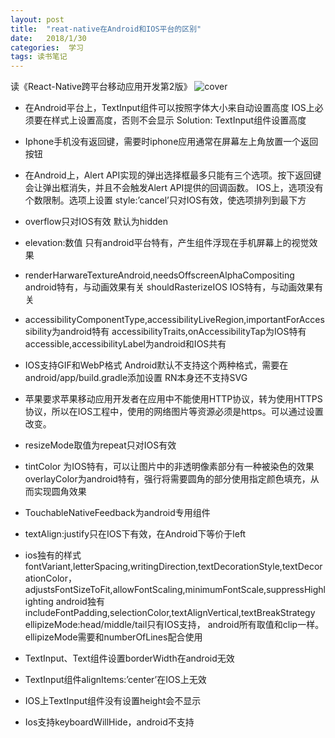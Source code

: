 ```yaml
---
layout: post
title:  "reat-native在Android和IOS平台的区别"
date:   2018/1/30 
categories:  学习
tags: 读书笔记
---
```


读《React-Native跨平台移动应用开发第2版》
![cover](/images/book/React-Native.jpg)
 
* 在Android平台上，TextInput组件可以按照字体大小来自动设置高度
IOS上必须要在样式上设置高度，否则不会显示
Solution: TextInput组件设置高度

* Iphone手机没有返回键，需要时iphone应用通常在屏幕左上角放置一个返回按钮

* 在Android上，Alert API实现的弹出选择框最多只能有三个选项。按下返回键会让弹出框消失，并且不会触发Alert API提供的回调函数。
IOS上，选项没有个数限制。选项上设置 style:’cancel’只对IOS有效，使选项排列到最下方

* overflow只对IOS有效
默认为hidden

* elevation:数值 只有android平台特有，产生组件浮现在手机屏幕上的视觉效果

* renderHarwareTextureAndroid,needsOffscreenAlphaCompositing  android特有，与动画效果有关
shouldRasterizeIOS   IOS特有，与动画效果有关

* accessibilityComponentType,accessibilityLiveRegion,importantForAccessibility为android特有
accessibilityTraits,onAccessibilityTap为IOS特有
accessible,accessibilityLabel为android和IOS共有

* IOS支持GIF和WebP格式
Android默认不支持这个两种格式，需要在android/app/build.gradle添加设置
RN本身还不支持SVG

* 苹果要求苹果移动应用开发者在应用中不能使用HTTP协议，转为使用HTTPS协议，所以在IOS工程中，使用的网络图片等资源必须是https。可以通过设置改变。

* resizeMode取值为repeat只对IOS有效

* tintColor 为IOS特有，可以让图片中的非透明像素部分有一种被染色的效果
overlayColor为android特有，强行将需要圆角的部分使用指定颜色填充，从而实现圆角效果

* TouchableNativeFeedback为android专用组件

* textAlign:justify只在IOS下有效，在Android下等价于left

* ios独有的样式
fontVariant,letterSpacing,writingDirection,textDecorationStyle,textDecorationColor，
adjustsFontSizeToFit,allowFontScaling,minimumFontScale,suppressHighlighting
android独有
includeFontPadding,selectionColor,textAlignVertical,textBreakStrategy
ellipizeMode:head/middle/tail只有IOS支持， android所有取值和clip一样。ellipizeMode需要和numberOfLines配合使用

* TextInput、Text组件设置borderWidth在android无效

* TextInput组件alignItems:’center’在IOS上无效

* IOS上TextInput组件没有设置height会不显示

* Ios支持keyboardWillHide，android不支持
